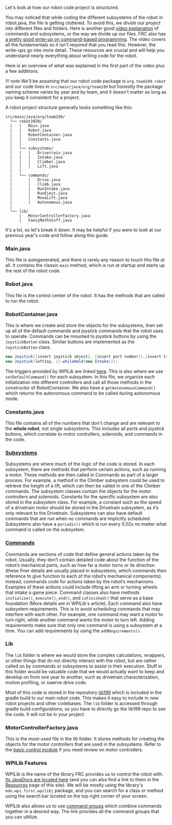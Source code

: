 Let's look at how our robot code project is structured.

You may noticed that while coding the different subsystems of the robot in robot.java, the file is getting cluttered. To avoid this, we divide our project into different files and folders.
Here is another good [video explanation](https://www.youtube.com/watch?v=VoxeXqy1bdQ) of commands and subsystems, or the way we divide up our files. FRC also has [a pretty good write-up on command-based programming](https://docs.wpilib.org/en/stable/docs/software/commandbased/index.html). The video covers all the fundamentals so it isn't required that you read this. However, the write-ups go into more detail. These resources are crucial and will help you understand nearly everything about writing code for the robot. 

Here is an overview of what was explained in the first part of the video plus a few additions.

!!! note
    We'll be assuming that our robot code package is `org.team199.robot` and our code lives in `src/main/java/org/team199` but honestly the package naming scheme varies by year and by team, and it doesn't matter as long as you keep it consistent for a project.

A robot project structure generally looks something like this:
```
src/main/java/org/team199/
  └── robot2020/
  |   |   Main.java
  |   |   Robot.java
  |   |   RobotContainer.java
  |   |   Constants.java
  |   |
  |   └── subsystems/
  |   |   |   Drivetrain.java
  |   |   |   Intake.java
  |   |   |   Climber.java
  |   |   |   Lift.java
  |   |
  |   └── commands/
  |       |   Drive.java
  |       |   Climb.java
  |       |   RunIntake.java
  |       |   RunEject.java
  |       |   MoveLift.java
  |       |   Autonomous.java
  |
  └── lib/
      |   MotorControllerFactory.java
      |   FancyMathStuff.java
```
It's a lot, so let's break it down. It may be helpful if you were to look at our previous year's code and follow along this guide.

### Main.java
This file is autogenerated, and there is rarely any reason to touch this file at all. It contains the classic `main` method, which is run at startup and starts up the rest of the robot code. 

### Robot.java
This file is the control center of the robot. It has the methods that are called to run the robot.

### RobotContainer.java
This is where we create and store the objects for the subsystems, then set up all of the default commands and joystick commands that the robot uses to operate. Commands can be mounted to joystick buttons by using the `JoystickButton` class. Similar buttons are implemented as the `JoystickButton` class.
```java
new Joystick([insert joystick object], [insert port number]).[insert trigger]([insert command]);
new Joystick(leftJoy, 1).whileHeld(new Intake());
```
The triggers provided by WPILib are linked [here](https://docs.wpilib.org/en/stable/docs/software/commandbased/binding-commands-to-triggers.html#binding-commands-to-triggers).
This is also where we use `setDefaultCommand()` for each subsystem.
In this file, we organize each initialization into different controllers and call all those methods in the constructor of RobotContainer. We also have a `getAutonomousCommand()` which returns the autonomous command to be called during autonomous mode.

### Constants.java
This file contains all of the numbers that don't change and are relevant to the **whole robot**, not single subsystems. This includes all ports and joystick buttons, which correlate to motor controllers, solenoids, and commands in the code.

### [Subsystems](https://docs.wpilib.org/en/stable/docs/software/commandbased/subsystems.html)
Subsystems are where much of the logic of the code is stored. In each subsystem, there are methods that perform certain actions, such as running a motor. These methods are then called in Commands as part of a larger process. For example, a method in the Climber subsystem could be used to retrieve the height of a lift, which can then be called in one of the Climber commands. The subsystem classes contain the objects for the motor controllers and solenoids. Constants for the specific subsystem are also stored in the subsystem class. For example, a constant such as the speed of a drivetrain motor should be stored in the Drivetrain subsystem, as it’s only relevant to the Drivetrain. Subsystems can also have default commands that are run when no commands are implicitly scheduled. Subsystems also have a `periodic()` which is run every 0.02s no matter what command is called on the subsystem.

### [Commands](https://docs.wpilib.org/en/stable/docs/software/commandbased/commands.html)
Commands are sections of code that define general actions taken by the robot. Usually, they don’t contain detailed code about the function of the robot’s mechanical parts, such as how far a motor turns or its direction (these finer details are usually placed in subsystems, which commands then reference to give function to each of the robot’s mechanical components). Instead, commands code for actions taken by the robot’s mechanisms. Examples of these actions could include lifting an arm or turning wheels that intake a game piece. Command classes also have methods `initialize()`, `execute()`, `end()`, and `isFinished()` that serve as a base foundation (More details are in WPILib's article). Each command also have subsystem requirements. This is to avoid scheduling commands that may interfere with each other. For example, one command may want a motor to turn right, while another command wants the motor to turn left. Adding requirements make sure that only one command is using a subsystem at a time. You can add requirements by using the `addRequirements()`.

### Lib
The `lib` folder is where we would store the complex calculations, wrappers, or other things that do not directly interact with the robot, but are rather called on by commands or subsystems to assist in their execution. Stuff in this folder would be valuable code that we would actually want to keep and develop on from one year to another, such as drivetrain characterization, motion profiling, or swerve drive code.

Most of this code is stored in the repository [lib199](https://github.com/DeepBlueRobotics/lib199) which is included in the gradle build to our main robot code. This makes it easy to include in new robot projects and other codebases. The `lib` folder is accessed through gradle build configurations, so you have to directly go the lib199 repo to see the code. It will not be in your project.

### MotorControllerFactory.java
This is the most-used file in the lib folder. It stores methods for creating the objects for the motor controllers that are used in the subsystems. Refer to the [basic control module](basic-control.md) if you need review on motor controllers.

### WPILib Features

WPILib is the name of the library FRC provides us to control the robot with. [Its JavaDocs are located here](https://first.wpi.edu/FRC/roborio/release/docs/java/index.html) (and you can also find a link to them in the [Resources](/resources/) page of this site). We will be mostly using the library's `edu.wpi.first.wpilibj` package, and you can search for a class or method using the search bar located on the top right corner of your screen.

WPILib also allows us to use [command groups](https://docs.wpilib.org/en/stable/docs/software/commandbased/command-groups.html) which combine commands together in a desired way. The link provides all the command groups that you can ultilize.